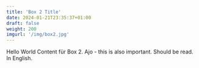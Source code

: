```yaml
---
title: 'Box 2 Title'
date: 2024-01-21T23:35:37+01:00
draft: false
weight: 200
imgurl: '/img/box2.jpg'
---
```


Hello World Content für Box 2. Ajo - this is also important. Should be read. In English.
